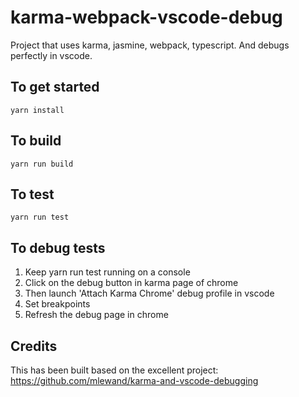 # karma-webpack-vscode-debug
Project that uses karma, jasmine, webpack, typescript. And debugs perfectly in vscode.

## To get started

    yarn install

## To build

    yarn run build

## To test

    yarn run test

## To debug tests
1. Keep yarn run test running on a console
2. Click on the debug button in karma page of chrome
3. Then launch 'Attach Karma Chrome' debug profile in vscode
4. Set breakpoints
5. Refresh the debug page in chrome

## Credits
This has been built based on the excellent project: https://github.com/mlewand/karma-and-vscode-debugging
